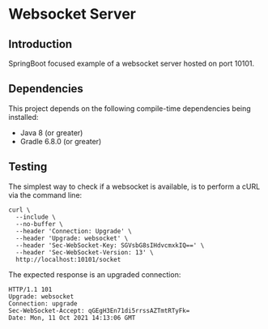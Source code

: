 # Websocket Server


## Introduction
SpringBoot focused example of a websocket server hosted on port 10101.


## Dependencies
This project depends on the following
compile-time dependencies being installed:
* Java 8 (or greater)
* Gradle 6.8.0 (or greater)


## Testing
The simplest way to check if a websocket is available,
is to perform a cURL via the command line:
```shell
curl \
  --include \
  --no-buffer \
  --header 'Connection: Upgrade' \
  --header 'Upgrade: websocket' \
  --header 'Sec-WebSocket-Key: SGVsbG8sIHdvcmxkIQ==' \
  --header 'Sec-WebSocket-Version: 13' \
  http://localhost:10101/socket
```

The expected response is an upgraded connection:
```
HTTP/1.1 101 
Upgrade: websocket
Connection: upgrade
Sec-WebSocket-Accept: qGEgH3En71di5rrssAZTmtRTyFk=
Date: Mon, 11 Oct 2021 14:13:06 GMT
```

